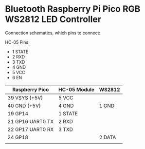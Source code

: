 Bluetooth Raspberry Pi Pico RGB WS2812 LED Controller
=====================================================

Connection schematics, which pins to connect:

HC-05 Pins:

- 1 STATE
- 2 RXD
- 3 TXD
- 4 GND
- 5 VCC
- 6 EN

| Raspberry Pico    | HC-05 Module | WS2812 |
|-------------------|--------------|--------|
| 39 VSYS (+5V)     | 5 VCC        |        |
| 40 GND  (+5V)     | 4 GND        | 1 GND  |
| 19 GP14           | 1 STATE      |        |
| 21 GP16 UART0 TX  | 2 RXD        |        |
| 22 GP17 UART0 RX  | 3 TXD        |        |
| 24 GP18           |              | 2 DATA |
|                   |              |        |
